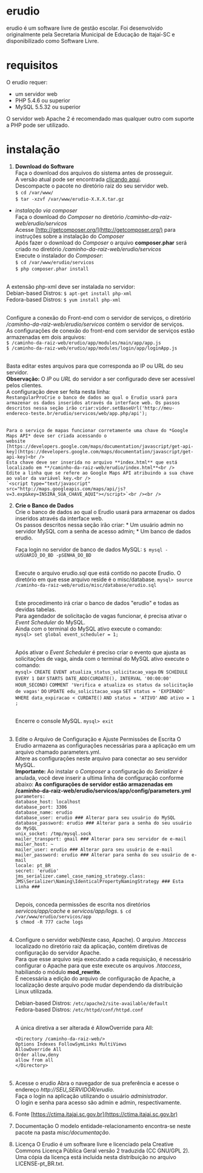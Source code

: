 # erudio
erudio é um software livre de gestão escolar. Foi desenvolvido originalmente pela Secretaria Municipal de Educação de Itajaí-SC e disponibilizado como Software Livre.

# requisitos
O erudio requer:
* um servidor web
* PHP 5.4.6 ou superior
* MySQL 5.5.32 ou superior

O servidor web Apache 2 é recomendado mas qualquer outro com suporte a PHP pode ser utilizado.

# instalação
1. **Download do Software** <br />
Faça o download dos arquivos do sistema antes de prosseguir.<br />
A versão atual pode ser encontrada [clicando aqui](http://www.ctima.itajai.sc.gov.br).<br />
Descompacte o pacote no diretório raiz do seu servidor web.<br />
`$ cd /var/www/`<br />
`$ tar -xzvf /var/www/erudio-X.X.X.tar.gz`

  * *instalação via composer*<br />
  Faça o download do *Composer* no diretório */caminho-da-raiz-web/erudio/servicos*<br />
  Acesse [http://getcomposer.org/](http://getcomposer.org/) para instruções sobre a instalação do *Composer*<br />
  Após fazer o download do *Composer* o arquivo **composer.phar** será criado no diretório */caminho-da-raiz-web/erudio/servicos*<br />
  Execute o instalador do *Composer*:<br />
  `$ cd /var/www/erudio/servicos`<br />
  `$ php composer.phar install`<br /><br />
  
  A extensão php-xml deve ser instalada no servidor:<br />
  Debian-based Distros: `$ apt-get install php-xml`<br />
  Fedora-based Distros: `$ yum install php-xml`<br /><br />

  Configure a conexão do Front-end com o servidor de serviços, o diretório */caminho-da-raiz-web/erudio/servicos* contém o servidor de serviços.<br />
	As configurações de conexão do front-end com servidor de serviços estão armazenadas em dois arquivos:<br />
	`$ /caminho-da-raiz-web/erudio/app/modules/main/app/app.js`<br />
  `$ /caminho-da-raiz-web/erudio/app/modules/login/app/loginApp.js`<br /><br />
  
  Basta editar estes arquivos para que corresponda ao IP ou URL do seu servidor.<br />
	**Observação:** O *IP* ou *URL* do servidor a ser configurado deve ser acessível pelos clientes.<br />
	A configuração deve ser feita nesta linha:<br />
	`RestangularProCrie o banco de dados ao qual o Erudio usará para armazenar os dados
   inseridos através da interface web. Os passos descritos nessa seção irão
   criar:vider.setBaseUrl('http://meu-endereco-teste.br/erudio/servicos/web/app.php/api');`<br /><br />
	
	Para o serviço de mapas funcionar corretamente uma chave do *Google Maps API* deve ser criada acessando o
	website [https://developers.google.com/maps/documentation/javascript/get-api-key](https://developers.google.com/maps/documentation/javascript/get-api-key)<br />
	Esta chave deve ser inserida no arquivo **index.html** que está localizado em **/caminho-da-raiz-web/erudio/index.html**<br />
	Edite a linha que se refere ao Google Maps API atribuindo a sua chave ao valor da variável key.<br />
	`<script type="text/javascript" src="http://maps.googleapis.com/maps/api/js?v=3.exp&key=INSIRA_SUA_CHAVE_AQUI"></script>`<br /><br />
	
2. **Crie o Banco de Dados** <br />
	Crie o banco de dados ao qual o Erudio usará para armazenar os dados inseridos através da interface web.<br />
	Os passos descritos nessa seção irão criar:
		* Um usuário admin no servidor MySQL com a senha de acesso admin;
		* Um banco de dados erudio.
		
	Faça login no servidor de banco de dados MySQL:
	`$ mysql -uUSUARIO_DO_BD -pSENHA_DO_BD`<br /><br />
	
	Execute o arquivo erudio.sql que está contido no pacote Erudio. O diretório em que esse arquivo reside é o misc/database.
	`mysql> source /caminho-da-raiz-web/erudio/misc/database/erudio.sql`<br /><br />
	
	Este procedimento irá criar o banco de dados "erudio" e todas as devidas tabelas.<br />
	Para agendador de solicitação de vagas funcionar, é precisa ativar o *Event Scheduler* do MySQL.<br />
	Ainda com o terminal do MySQL ativo execute o comando:<br />
	`mysql> set global event_scheduler = 1;`<br /><br />
	
	Após ativar o *Event Scheduler* é preciso criar o evento que ajusta as solicitações de vaga, ainda com o terminal do MySQL ativo execute o comando:<br />
	`mysql> CREATE EVENT atualiza_status_solicitacao_vaga`
		`ON SCHEDULE`
		`EVERY 1 DAY`
		`STARTS DATE_ADD(CURDATE(), INTERVAL '00:00:00' HOUR_SECOND)`
		`COMMENT 'Verifica e atualiza os status da solicitação de vagas'`
		`DO`
		`UPDATE edu_solicitacao_vaga`
		`SET status = 'EXPIRADO'`
		`WHERE data_expiracao < CURDATE()`
		`AND status = 'ATIVO'`
		`AND ativo = 1 ;`<br /><br />
	
	Encerre o console MySQL.
	`mysql> exit`<br /><br />

3. Edite o Arquivo de Configuração e Ajuste Permissões de Escrita
	O Erudio armazena as configurações necessárias para a aplicação em um arquivo chamado parameters.yml.<br />
	Altere as configurações neste arquivo para conectar ao seu servidor MySQL.<br />
	**Importante:** Ao instalar o *Composer* a configuração do *Serializer* é anulada, você deve inserir a ultima linha de configuração conforme abaixo:
	**As configurações de servidor estão armazenadas em /caminho-da-raiz-web/erudio/servicos/app/config/parameters.yml**<br />
	`parameters:`<br />
		`database_host: localhost`<br />
		`database_port: 3306`<br />
		`database_name: erudio`<br />
		`database_user: erudio ### Alterar para seu usuário do MySQL`<br />
		`database_password: erudio ### Alterar para a senha do seu usuário do MySQL`<br />
		`unix_socket: /tmp/mysql.sock`<br />
		`mailer_transport: gmail ### Alterar para seu servidor de e-mail`<br />
		`mailer_host: ~`<br />
		`mailer_user: erudio ### Alterar para seu usuário de e-mail`<br />
		`mailer_password: erudio ### Alterar para senha do seu usuário de e-mail`<br />
		`locale: pt_BR`<br />
		`secret: 'erudio'`<br />
		`jms_serializer.camel_case_naming_strategy.class: JMS\Serializer\Naming\IdenticalPropertyNamingStrategy ### Esta` `Linha ###`<br /><br />
	
	Depois, conceda permissões de escrita nos diretórios *servicos/app/cache* e *servicos/app/logs*.
	`$ cd /var/www/erudio/servicos/app`<br />
	`$ chmod -R 777 cache logs`<br /><br />
	
4. Configure o servidor web(Neste caso, Apache).
	O arquivo *.htaccess* localizado no diretório raiz da aplicação, contém diretivas de configuração do servidor Apache.<br />
	Para que esse arquivo seja executado a cada requisição, é necessário configurar o Apache para que este execute os arquivos *.htaccess*, habiliando o módulo **mod_rewrite**.<br />
	É necessária a edição do arquivo de configuração de Apache, a localização deste arquivo pode mudar dependendo da distribuição Linux utilizada.<br />
	
	Debian-based Distros: `/etc/apache2/site-available/default`<br />
	Fedora-based Distros: `/etc/httpd/conf/httpd.conf`<br /><br />
	
	A única diretiva a ser alterada é AllowOverride para All:<br />
	
	`<Directory /caminho-da-raiz-web/>`<br />
		`Options Indexes FollowSymLinks MultiViews`<br />
		`AllowOverride All`<br />
		`Order allow,deny`<br />
		`allow from all`<br />
	`</Directory>`<br /><br />

5. Acesse o erudio
	Abra o navegador de sua preferência e acesse o endereço *http://SEU_SERVIDOR/erudio*.<br />
	Faça o login na aplicação utilizando o usuário *administrador*.<br />
   	O login e senha para acesso são admin e admin, respectivamente.<br />

6. Fonte
	[https://ctima.itajai.sc.gov.br](https://ctima.itajai.sc.gov.br)

7. Documentação
	O modelo entidade-relacionamento encontra-se neste pacote na pasta *misc/documentação*.

8. Licença
	O Erudio é um software livre e licenciado pela Creative Commons Licença Pública Geral versão 2 traduzida (CC GNU/GPL 2). Uma cópia da licença está incluida nesta distribuição no arquivo LICENSE-pt_BR.txt.
